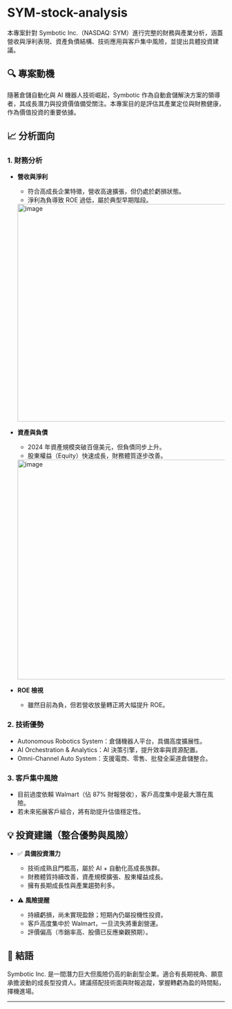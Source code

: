 # SYM-stock-analysis

本專案針對 Symbotic Inc.（NASDAQ: SYM）進行完整的財務與產業分析，涵蓋營收與淨利表現、資產負債結構、技術應用與客戶集中風險，並提出具體投資建議。

## 🔍 專案動機

隨著倉儲自動化與 AI 機器人技術崛起，Symbotic 作為自動倉儲解決方案的領導者，其成長潛力與投資價值備受關注。本專案目的是評估其產業定位與財務健康，作為價值投資的重要依據。

## 📈 分析面向

### 1. 財務分析

- **營收與淨利**
  - 符合高成長企業特徵，營收高速擴張，但仍處於虧損狀態。
  - 淨利為負導致 ROE 過低，屬於典型早期階段。  


  <img width="817" height="504" alt="image" src="https://github.com/user-attachments/assets/d2176f9b-1c23-4e1d-b26a-c9d8b0f70cdb" />


- **資產與負債**
  - 2024 年資產規模突破百億美元，但負債同步上升。
  - 股東權益（Equity）快速成長，財務體質逐步改善。  

 
  <img width="811" height="509" alt="image" src="https://github.com/user-attachments/assets/886b5414-09d8-4c94-a51a-5badcfde56e2" />


- **ROE 檢視**
  - 雖然目前為負，但若營收放量轉正將大幅提升 ROE。

### 2. 技術優勢

- Autonomous Robotics System：倉儲機器人平台，具備高度擴展性。
- AI Orchestration & Analytics：AI 決策引擎，提升效率與資源配置。
- Omni-Channel Auto System：支援電商、零售、批發全渠道倉儲整合。

### 3. 客戶集中風險

- 目前過度依賴 Walmart（佔 87% 財報營收），客戶高度集中是最大潛在風險。
- 若未來拓展客戶組合，將有助提升估值穩定性。

## 💡 投資建議（整合優勢與風險）

- ✅ **具備投資潛力**
  - 技術成熟且門檻高，屬於 AI + 自動化高成長族群。
  - 財務體質持續改善，資產規模擴張、股東權益成長。
  - 擁有長期成長性與產業趨勢利多。

- ⚠️ **風險提醒**
  - 持續虧損，尚未實現盈餘；短期內仍屬投機性投資。
  - 客戶高度集中於 Walmart，一旦流失將重創營運。
  - 評價偏高（市銷率高、股價已反應樂觀預期）。

## 🧠 結語

Symbotic Inc. 是一間潛力巨大但風險仍高的新創型企業。適合有長期視角、願意承擔波動的成長型投資人。建議搭配技術面與財報追蹤，掌握轉虧為盈的時間點，擇機進場。

---
